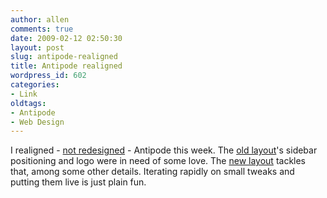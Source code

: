 ```yaml
---
author: allen
comments: true
date: 2009-02-12 02:50:30
layout: post
slug: antipode-realigned
title: Antipode realigned
wordpress_id: 602
categories:
- Link
oldtags:
- Antipode
- Web Design
---
```


I realigned - [not redesigned](http://www.alistapart.com/articles/redesignrealign) - Antipode this week. The [old layout](/images/wp-uploads/2009/02/design2008.png)'s sidebar positioning and logo were in need of some love. The [new layout](/images/wp-uploads/2009/02/design2009.png) tackles that, among some other details. Iterating rapidly on small tweaks and putting them live is just plain fun.
